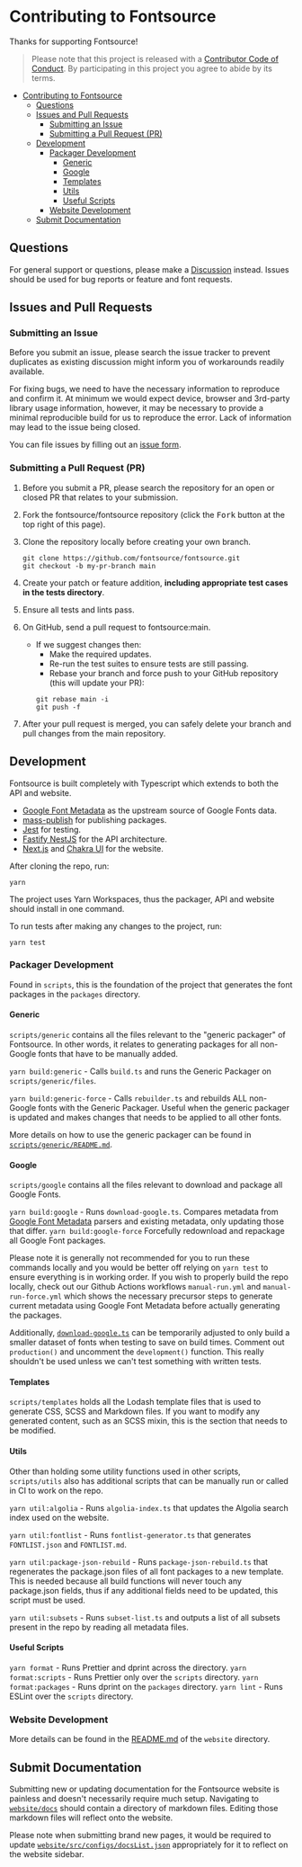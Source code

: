 # Contributing to Fontsource

Thanks for supporting Fontsource!

> Please note that this project is released with a [Contributor Code of Conduct](https://github.com/fontsource/fontsource/blob/main/CODE_OF_CONDUCT.md). By participating in this project you agree to abide by its terms.

- [Contributing to Fontsource](#contributing-to-fontsource)
  - [Questions](#questions)
  - [Issues and Pull Requests](#issues-and-pull-requests)
    - [Submitting an Issue](#submitting-an-issue)
    - [Submitting a Pull Request (PR)](#submitting-a-pull-request-pr)
  - [Development](#development)
    - [Packager Development](#packager-development)
      - [Generic](#generic)
      - [Google](#google)
      - [Templates](#templates)
      - [Utils](#utils)
      - [Useful Scripts](#useful-scripts)
    - [Website Development](#website-development)
  - [Submit Documentation](#submit-documentation)

## Questions

For general support or questions, please make a [Discussion](https://github.com/fontsource/fontsource/discussions/new) instead. Issues should be used for bug reports or feature and font requests.

## Issues and Pull Requests

### Submitting an Issue

Before you submit an issue, please search the issue tracker to prevent duplicates as existing discussion might inform you of workarounds readily available.

For fixing bugs, we need to have the necessary information to reproduce and confirm it. At minimum we would expect device, browser and 3rd-party library usage information, however, it may be necessary to provide a minimal reproducible build for us to reproduce the error. Lack of information may lead to the issue being closed.

You can file issues by filling out an [issue form](https://github.com/fontsource/fontsource/issues/new/choose).

### Submitting a Pull Request (PR)

1. Before you submit a PR, please search the repository for an open or closed PR that relates to your submission.
2. Fork the fontsource/fontsource repository (click the <kbd>Fork</kbd> button at the top right of this page).
3. Clone the repository locally before creating your own branch.

   ```shell
   git clone https://github.com/fontsource/fontsource.git
   git checkout -b my-pr-branch main
   ```

4. Create your patch or feature addition, **including appropriate test cases in the tests directory**.
5. Ensure all tests and lints pass.
6. On GitHub, send a pull request to fontsource:main.
   - If we suggest changes then:
     - Make the required updates.
     - Re-run the test suites to ensure tests are still passing.
     - Rebase your branch and force push to your GitHub repository (this will update your PR):
     ```shell
     git rebase main -i
     git push -f
     ```
7. After your pull request is merged, you can safely delete your branch and pull changes from the main repository.

## Development

Fontsource is built completely with Typescript which extends to both the API and website.

- [Google Font Metadata](https://github.com/fontsource/google-font-metadata) as the upstream source of Google Fonts data.
- [mass-publish](https://github.com/fontsource/mass-publish) for publishing packages.
- [Jest](https://jestjs.io/) for testing.
- [Fastify NestJS](https://nestjs.com/) for the API architecture.
- [Next.js](https://nextjs.org/) and [Chakra UI](https://chakra-ui.com/) for the website.

After cloning the repo, run:

```shell
yarn
```

The project uses Yarn Workspaces, thus the packager, API and website should install in one command.

To run tests after making any changes to the project, run:

```shell
yarn test
```

### Packager Development

Found in `scripts`, this is the foundation of the project that generates the font packages in the `packages` directory.

#### Generic

`scripts/generic` contains all the files relevant to the "generic packager" of Fontsource. In other words, it relates to generating packages for all non-Google fonts that have to be manually added.

`yarn build:generic` - Calls `build.ts` and runs the Generic Packager on `scripts/generic/files`.

`yarn build:generic-force` - Calls `rebuilder.ts` and rebuilds ALL non-Google fonts with the Generic Packager. Useful when the generic packager is updated and makes changes that needs to be applied to all other fonts.

More details on how to use the generic packager can be found in [`scripts/generic/README.md`](https://github.com/fontsource/fontsource/blob/main/scripts/generic/README.md).

#### Google

`scripts/google` contains all the files relevant to download and package all Google Fonts.

`yarn build:google` - Runs `download-google.ts`. Compares metadata from [Google Font Metadata](https://github.com/fontsource/google-font-metadata) parsers and existing metadata, only updating those that differ.
`yarn build:google-force` Forcefully redownload and repackage all Google Font packages.

Please note it is generally not recommended for you to run these commands locally and you would be better off relying on `yarn test` to ensure everything is in working order. If you wish to properly build the repo locally, check out our Github Actions workflows `manual-run.yml` and `manual-run-force.yml` which shows the necessary precursor steps to generate current metadata using Google Font Metadata before actually generating the packages.

Additionally, [`download-google.ts`](https://github.com/fontsource/fontsource/blob/main/scripts/google/download-google.ts#L40) can be temporarily adjusted to only build a smaller dataset of fonts when testing to save on build times. Comment out `production()` and uncomment the `development()` function. This really shouldn't be used unless we can't test something with written tests.

#### Templates

`scripts/templates` holds all the Lodash template files that is used to generate CSS, SCSS and Markdown files. If you want to modify any generated content, such as an SCSS mixin, this is the section that needs to be modified.

#### Utils

Other than holding some utility functions used in other scripts, `scripts/utils` also has additional scripts that can be manually run or called in CI to work on the repo.

`yarn util:algolia` - Runs `algolia-index.ts` that updates the Algolia search index used on the website.

`yarn util:fontlist` - Runs `fontlist-generator.ts` that generates `FONTLIST.json` and `FONTLIST.md`.

`yarn util:package-json-rebuild` - Runs `package-json-rebuild.ts` that regenerates the package.json files of all font packages to a new template. This is needed because all build functions will never touch any package.json fields, thus if any additional fields need to be updated, this script must be used.

`yarn util:subsets` - Runs `subset-list.ts` and outputs a list of all subsets present in the repo by reading all metadata files.

#### Useful Scripts

`yarn format` - Runs Prettier and dprint across the directory.
`yarn format:scripts` - Runs Prettier only over the `scripts` directory.
`yarn format:packages` - Runs dprint on the `packages` directory.
`yarn lint` - Runs ESLint over the `scripts` directory.

### Website Development

More details can be found in the [README.md](https://github.com/fontsource/fontsource/tree/main/website#readme) of the `website` directory.

## Submit Documentation

Submitting new or updating documentation for the Fontsource website is painless and doesn't necessarily require much setup. Navigating to [`website/docs`](https://github.com/fontsource/fontsource/tree/main/website/docs) should contain a directory of markdown files. Editing those markdown files will reflect onto the website.

Please note when submitting brand new pages, it would be required to update [`website/src/configs/docsList.json`](https://github.com/fontsource/fontsource/blob/main/website/src/configs/docsList.json) appropriately for it to reflect on the website sidebar.
